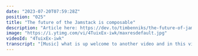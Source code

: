 ```yaml
---
date: "2023-07-20T07:59:28Z"
position: "025"
title: "The future of the Jamstack is composable"
description: "Article here: https://dev.to/timbenniks/the-future-of-jamstack-is-composable-3m7g\n\nIn modern web architecture, we are faced with the daunting task of composing headless sources together into a cohesive experience that feels like one system for all stakeholders. Many consider the roadblocks to be technical, but they are also organisational. This is mainly because there is no more centre of the universe - the origin server - that controls everything. Headless sources are API-first and need to be integrated to create a website or app. Without an origin server, content editors, marketers and developers alike need to connect to different systems to get things done. Mildly put, this is a struggle and, in the words of actual people I’ve worked with: a dumpster fire.\n\nIn this video:\nYou will learn about the two things you need to create high quality, easy to manage, secure and performant front-ends that don't make a bespoke architecture or a monolith of modern tech.\n\n1. Use the Jamstack with your favourite framework and host on your favourite CDN.\n2. Behind it all, you have an orchestration platform that is vendor agnostic, has a killer SDK and gives all team members the ability to compose content without bothering developers.\n\nCombining these two things will make your digital pipeline run smoothly and future proof the investments made. You can add legacy platforms as data sources if you have the right orchestration platform. You can slowly but surely transition away from them without doing a big-bang change offering big brands a safe path into the future."
image: "https://i.ytimg.com/vi/4TuixEx-iwk/maxresdefault.jpg"
videoId: "4TuixEx-iwk"
transcript: "[Music] what is up welcome to another video and in this video i want to talk about the fact that the future of the jam stack is composable and i'm saying this because what we're seeing nowadays is that a lot of bigger brands are jumping on the bandwagon to also go headless and use all the different tools out there that fit just right for their business value put them together compose something and then make that their digital experience platform or you can call it their digital pipeline or just their website whatever you want to call it and the fact that all these bigger brands are starting to do this now they need more skill and we start to see that some issues start to arise when you make certain choices to get started and then you add all the stakeholders that these brands need from marketing to content editors to developers to business owners they all need to work together to make these big systems work well right there are multiple teams and it's just really hard and because everything is api first there's no longer a center of the universe that knows everything like we used to have in the older monolithical systems right there's one server that holds the knowledge right now you probably have 15 and how does that work how do you make sure that these different systems connect well together but are not tightly coupled that you haven't actually had tight coupling between systems that you can later not get rid of and how do you then make a great front end or multiple great front ends against these systems and so the solution i have for you is that number one use the jam stack for your front end and number two use some form of an orchestration platform to help you orchestrate all these components that they can work together and that they can seamlessly be integrated without actually hard coding and coupling them and to make sure that you're future proof there's lots of things that this platform should do and so i want to talk about these two things and of course that platform is actually uniform because this is a this is a video on the uniform channel so let's start with the jam stack and so the jam stack for the ones that don't exactly know what it is i won't go too deep but in essence it's a way to render and use modern tools but to actually render kind of old-school static websites and because a static website doesn't need an origin to know which page to render because it's just a little html file that just exists there and so if you want to scale these websites because you have let's say black friday they're just static files so you put them on the cdn close to the user and you just put a whole bunch of them on multiple places and suddenly the scaling works pretty well and because um jam stack sites are actually built at the compile step right they don't actually do any fancy stuff at run time it's all at build time and so the dynamic things that the gemsec side actually does are on build time and you can actually make that super secure and so you can make it in such a way that whatever comes out of it that goes to the cdn that the end user sees there's no information of what type of systems you are using to actually build that site so it's also very secure and so now we talked about performance security scaling and it's actually very interesting because it doesn't need this origin and as we don't have it anymore that that's a really nice little bow that we just tied there right and you might be thinking yeah but i have a website with 100 million products you know i'm amazon or whatever and of course you need some sort of dynamic stuff you might want to personalize what components you show to people based on their actions or get stock information or whatever and so there are ways to actually do dynamic stuff because generally these jam sex sites are built with really cool systems like next or nuxt or some of the more fancy new systems out there that will allow you to actually run it as a single page app once the page is being hydrated with the javascript that means that the html that was rendered previously now gets dynamicized and then you can do ajax calls and do a whole bunch of stuff but that might not help you with your architecture just yet because maybe you need some sort of specialized service that you have to call and so to make that performance and to make it work you can use stuff like serverless functions and serverless functions sounds really weird right because there's of course a server where that function runs on but what they mean by serverless is the fact that you can use it as a service and you don't have to scaffold any sort of hosting or computers or anything to make it run because your cloud or cdn hoster helps you with that right and so these serverless functions are actually really handy and they're generally quite simple so they have an input and they give an output and then they stop working again so when you call them again they wake up they do something they give an in and out and then it's done so they don't have state so when you work with them you have to keep that in mind what you can also use is something called edge handlers or edge compute different cdns call these things different things like for cell calls them edge functions and this is something when you render a page inside your gemstack like an html there's a little function that it always passes through before it renders and so if you have cookies for the from the user or any sort of information you can use that to change the stream of the html that comes out in the front end and with that you don't need javascript to do personalization because if somebody has a cookie from some crm you can actually change what html goes into the front end but only to that user in their context so the rest of the users has their own context and so there are really interesting things starting to happen now to make all that stuff work alright so we just spoke about the jam stack now let's go into the platform that you might need to help orchestrate everything before it becomes a gem sex site because at skill there's lots of things there that will be super challenging all right let's go the bigger a system gets the more sources it will be using to create the endpoint the website for the end user right sometimes it's multiple sites sometimes it's multiple cmss the bigger the organization the more stuff you need but also the bigger the organization the more people are involved we might have data analysts that look at data and make personalization stories or we might have content editors or marketers that make storytelling work with campaign pages or personalization or cross sources or data analytics things like that and of course we also have the developers and if we didn't have this amazing orchestration platform that uniform offers um generally the choices of these headless sources and what frontend is used what cdn is used and how it's all combined are id choices they're basically tech people sitting there okay i know this system and i know that one let's connect them up right if you do that you might not be thinking enough about all these other people right content editor should be able to just make a new page with products that they want they need to query them from a system they need to be able to grab cms data from cmsa which is global with legals and then another piece of content from cmsb and then a bit from a crm and then personalize across all of it that is kind of a daunting task if you don't have an orchestration platform because you kind of have to all hard code it or make something super fancy and dynamic and that's just very challenging and so uniform has a platform that helps with all of this it kind of offers on the one end a no code tool with basically an interface where you can compose in a canvas and make a page or a part of a page where you point to the different sources and then personalize for example and then on the front end there's an sdk to query all this data but in a super nice way and so in between those two there's an instant preview that you can use your production site for and it just re-renders it with javascript and you can see exactly what you're doing and so we've done it this way so everybody can be happy right and the system has no opinion it's completely agnostic to whatever integration comes in but also we don't dictate use that cdn or use that hosting provider we don't dictate use jquery or angular you can choose whatever you want i would say go next or next right but you can choose a developer can choose in a year to change it up and if you do it this way where there is basically things coming into the platform but they're not hard coded or they're not really tightly coupled you actually don't have to fully re-platform again if you want to make a new site or when you want to add like a mobile app or a change because it's basically just an integration that you switch and on the front end you change a bit of the code in the data mapping and then it works again and this hopefully helps people to have this full chain feeling of okay we have content editing we have integration stuff so we can author we can also develop well we can publish well and i like it should cover everything and um this is not a video where we're going super deep on how that data fetching then works and why is it completely decoupled and how that exactly works for that if you want to there's a bunch of other videos we have and there's documentation that you can read and or you just call me or you go to my twitter and ask me and because i'm really happy to talk to you about this system is i think if you combine uniforms orchestration platform with the jam stack and you connect them up this is where the future lies for the composable web thank you for watching and i hope to see you soon cheers"
---
```


